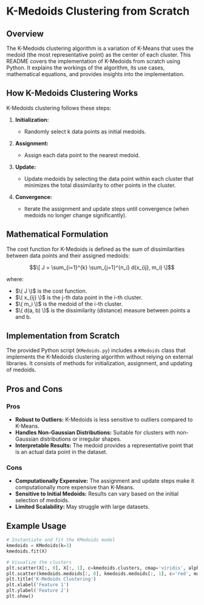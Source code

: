 # K-Medoids Clustering from Scratch

## Overview

The K-Medoids clustering algorithm is a variation of K-Means that uses the medoid (the most representative point) as the center of each cluster. This README covers the implementation of K-Medoids from scratch using Python. It explains the workings of the algorithm, its use cases, mathematical equations, and provides insights into the implementation.

## How K-Medoids Clustering Works

K-Medoids clustering follows these steps:

1. **Initialization:**
   - Randomly select k data points as initial medoids.

2. **Assignment:**
   - Assign each data point to the nearest medoid.

3. **Update:**
   - Update medoids by selecting the data point within each cluster that minimizes the total dissimilarity to other points in the cluster.

4. **Convergence:**
   - Iterate the assignment and update steps until convergence (when medoids no longer change significantly).

## Mathematical Formulation

The cost function for K-Medoids is defined as the sum of dissimilarities between data points and their assigned medoids:

$$\[ J = \sum_{i=1}^{k} \sum_{j=1}^{n_i} d(x_{ij}, m_i) \]$$

where:
- $\( J \)$ is the cost function.
- $\( x_{ij} \)$ is the j-th data point in the i-th cluster.
- $\( m_i \)$ is the medoid of the i-th cluster.
- $\( d(a, b) \)$ is the dissimilarity (distance) measure between points a and b.

## Implementation from Scratch

The provided Python script (`KMedoids.py`) includes a `KMedoids` class that implements the K-Medoids clustering algorithm without relying on external libraries. It consists of methods for initialization, assignment, and updating of medoids.

## Pros and Cons

### Pros

- **Robust to Outliers:** K-Medoids is less sensitive to outliers compared to K-Means.
- **Handles Non-Gaussian Distributions:** Suitable for clusters with non-Gaussian distributions or irregular shapes.
- **Interpretable Results:** The medoid provides a representative point that is an actual data point in the dataset.

### Cons

- **Computationally Expensive:** The assignment and update steps make it computationally more expensive than K-Means.
- **Sensitive to Initial Medoids:** Results can vary based on the initial selection of medoids.
- **Limited Scalability:** May struggle with large datasets.

## Example Usage

```python
# Instantiate and fit the KMedoids model
kmedoids = KMedoids(k=3)
kmedoids.fit(X)

# Visualize the clusters
plt.scatter(X[:, 0], X[:, 1], c=kmedoids.clusters, cmap='viridis', alpha=0.5)
plt.scatter(kmedoids.medoids[:, 0], kmedoids.medoids[:, 1], c='red', marker='x', s=200)
plt.title('K-Medoids Clustering')
plt.xlabel('Feature 1')
plt.ylabel('Feature 2')
plt.show()
```
